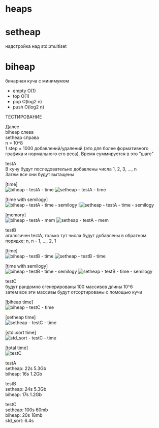 # heaps

# setheap
надстройка над std::multiset

# biheap
бинарная куча с минимумом
* empty O(1)
* top  O(1)
* pop O(log2 n)
* push O(log2 n)

ТЕСТИРОВАНИЕ

Далее\
biheap слева\
setheap справа\
n = 10^8\
1 step = 1000 добавлений/удалений (это для более формативного графика и нормального его веса). Время суммируется в это "шаге"

testA\
В кучу будут последовательно добавлены числа 1, 2, 3, ..., n\
Затем все они будут вытащены

[time]\
![biheap - testA - time](https://user-images.githubusercontent.com/54230867/184666048-ffdac925-0a32-4de9-bbfa-fdcf00cd7e41.png) ![setheap - testA - time](https://user-images.githubusercontent.com/54230867/184666095-1b40970a-32a2-411a-81bd-51461a438d45.png)


[time with semilogy]\
![biheap - testA - time - semilogy](https://user-images.githubusercontent.com/54230867/184666165-d7c89a43-42dc-4942-a89a-5945030b25df.png) !![setheap - testA - time - semilogy](https://user-images.githubusercontent.com/54230867/184666198-ec627d1b-ce79-48fb-afa9-a99e6060f4a1.png)


[memory]\
![biheap - testA - mem](https://user-images.githubusercontent.com/54230867/184666249-2706b644-49e2-4d43-a4a7-2d47b79a94f2.png) ![setheap - testA - mem](https://user-images.githubusercontent.com/54230867/184666259-f51d59ab-8045-48ed-a9c2-6b6352f5ec73.png)


testB\
агалогичен testA, только тут числа будут добавлены в обратном порядке: n, n - 1, ..., 2, 1

[time]\
![biheap - testB - time](https://user-images.githubusercontent.com/54230867/184666331-f48c51ab-c635-4e30-bdfa-c3a59db4d5de.png) ![setheap - testB - time](https://user-images.githubusercontent.com/54230867/184666343-fb108370-3010-40db-8102-ab1d8eff04fb.png)

[time with semilogy]\
![biheap - testB - time - semilogy](https://user-images.githubusercontent.com/54230867/184666915-a26da449-a77b-4347-a4c4-dcd5d17516b2.png) ![setheap - testB - time - semilogy](https://user-images.githubusercontent.com/54230867/184666924-24a3c4db-e853-430e-8f02-9467210ecc40.png)





testC\
будут рандомно сгенерированы 100 массивов длины 10^6\
затем все эти массивы будут отсортированы с помощью кучи

[biheap time]\
![biheap - testC - time](https://user-images.githubusercontent.com/54230867/184666450-056c0838-8f32-4fc7-972b-39516e609fa9.png)

[setheap time]\
![setheap - testC - time](https://user-images.githubusercontent.com/54230867/184666482-00ef1d3b-d778-40e5-bd45-7b07ccfef1d8.png)

[std::sort time]\
![std_sort - testC - time](https://user-images.githubusercontent.com/54230867/184666507-a501f2ad-f369-41de-90d9-f93922f4f6e3.png)

[total time]\
![testC](https://user-images.githubusercontent.com/54230867/184666520-99646121-4b14-4080-a4c5-47f55be21507.png)

testA\
setheap:  22s 5.3Gb\
biheap:   16s 1.2Gb

testB\
setheap:  24s 5.3Gb\
biheap:   17s 1.2Gb

testC\
setheap:  100s 60mb\
biheap:   20s  18mb\
std_sort: 6.4s
